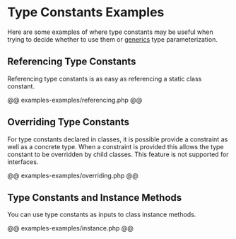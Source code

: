 # Type Constants Examples

Here are some examples of where type constants may be useful when trying to decide whether to use them or [generics](../generics/intro.md) type parameterization.

## Referencing Type Constants

Referencing type constants is as easy as referencing a static class constant.

@@ examples-examples/referencing.php @@

## Overriding Type Constants

For type constants declared in classes, it is possible provide a constraint as well as a concrete type. When a constraint is provided this allows the type constant to be overridden by child classes. This feature is not supported for interfaces.

@@ examples-examples/overriding.php @@

## Type Constants and Instance Methods

You can use type constants as inputs to class instance methods.

@@ examples-examples/instance.php @@
